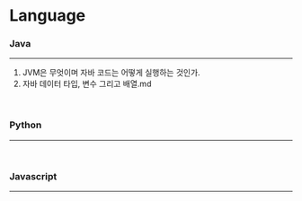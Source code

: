 # Language


### Java
---
1) JVM은 무엇이며 자바 코드는 어떻게 실행하는 것인가.
2) 자바 데이터 타입, 변수 그리고 배열.md
<br>

### Python
---
<br>

### Javascript
---

